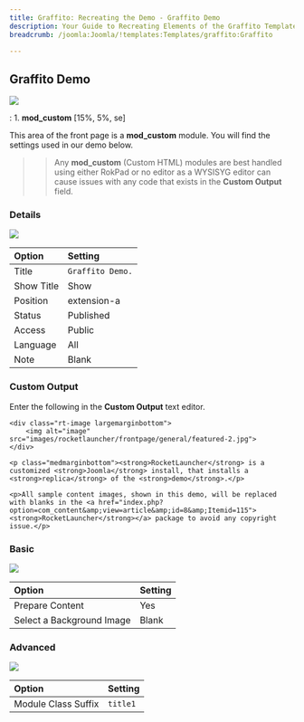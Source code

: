 ```yaml
---
title: Graffito: Recreating the Demo - Graffito Demo
description: Your Guide to Recreating Elements of the Graffito Template for Joomla
breadcrumb: /joomla:Joomla/!templates:Templates/graffito:Graffito

---
```


Graffito Demo
-----
![][demo]

:   1. **mod_custom** [15%, 5%, se]

This area of the front page is a **mod_custom** module. You will find the settings used in our demo below.

>> Any **mod_custom** (Custom HTML) modules are best handled using either RokPad or no editor as a WYSISYG editor can cause issues with any code that exists in the **Custom Output** field.

### Details
![][demo2]

| Option     | Setting          |  
| :--------- | :--------------- |  
| Title      | `Graffito Demo.` |  
| Show Title | Show             |  
| Position   | extension-a      |  
| Status     | Published        |  
| Access     | Public           |  
| Language   | All              |  
| Note       | Blank            |  

### Custom Output
Enter the following in the **Custom Output** text editor.

~~~
<div class="rt-image largemarginbottom">
    <img alt="image" src="images/rocketlauncher/frontpage/general/featured-2.jpg">
</div>

<p class="medmarginbottom"><strong>RocketLauncher</strong> is a customized <strong>Joomla</strong> install, that installs a <strong>replica</strong> of the <strong>demo</strong>.</p>

<p>All sample content images, shown in this demo, will be replaced with blanks in the <a href="index.php?option=com_content&amp;view=article&amp;id=8&amp;Itemid=115"><strong>RocketLauncher</strong></a> package to avoid any copyright issue.</p>
~~~

### Basic
![][demo3]

| Option                    | Setting |  
| :------------------------ | :------ |  
| Prepare Content           | Yes     |  
| Select a Background Image | Blank   |

### Advanced
![][demo4]

| Option              | Setting  |  
| :------------------ | :------- |  
| Module Class Suffix | `title1` |  

[demo]: assets/demo_5.jpeg
[demo2]: assets/graffitodemo_1.jpeg
[demo3]: assets/graffitodemo_2.jpeg
[demo4]: assets/graffitodemo_3.jpeg